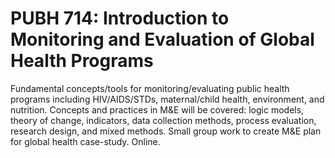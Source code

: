# PUBH 714: Introduction to Monitoring and Evaluation of Global Health Programs

Fundamental concepts/tools for monitoring/evaluating public health programs including HIV/AIDS/STDs, maternal/child health, environment, and nutrition. Concepts and practices in M&E will be covered: logic models, theory of change, indicators, data collection methods, process evaluation, research design, and mixed methods. Small group work to create M&E plan for global health case-study. Online.